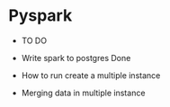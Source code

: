 # Pyspark

- TO DO

- Write spark to postgres   Done
- How to run create a multiple instance
- Merging data in multiple instance
